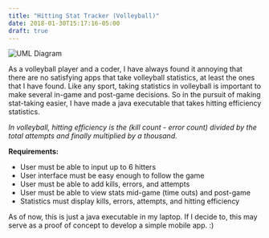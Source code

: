 ```yaml
---
title: "Hitting Stat Tracker (Volleyball)"
date: 2018-01-30T15:17:16-05:00
draft: true
---
```


![UML Diagram](/img/UMLVBallApp.JPG)

As a volleyball player and a coder, I have always found it annoying that there are no satisfying apps that take volleyball statistics, at least the ones that I have found. Like any sport, taking statistics in volleyball is important to make several in-game and post-game decisions. So in the pursuit of making stat-taking easier, I have made a java executable that takes hitting efficiency statistics.

*In volleyball, hitting efficiency is the (kill count - error count) divided by the total attempts and finally multiplied by a thousand.*

**Requirements:**

* User must be able to input up to 6 hitters
* User interface must be easy enough to follow the game
* User must be able to add kills, errors, and attempts
* User must be able to view stats mid-game (time outs) and post-game
* Statistics must display kills, errors, attempts, and hitting efficiency

As of now, this is just a java executable in my laptop. If I decide to, this may serve as a proof of concept to develop a simple mobile app. :)
